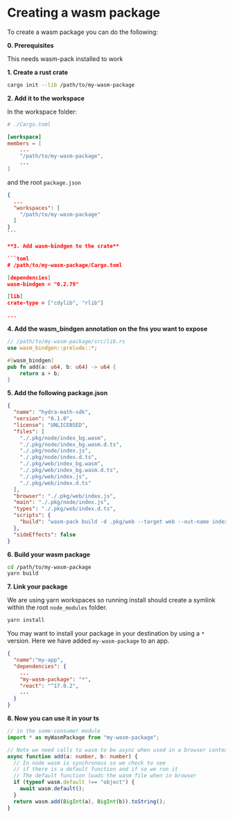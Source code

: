 # Creating a wasm package

To create a wasm package you can do the following:

**0. Prerequisites**

This needs wasm-pack installed to work

**1. Create a rust crate**

```bash
cargo init --lib /path/to/my-wasm-package
```

**2. Add it to the workspace**

In the workspace folder:

```toml
# ./Cargo.toml

[workspace]
members = [
    ...
    "/path/to/my-wasm-package",
    ...
]
```

and the root `package.json`

````json
{
  ...
  "workspaces": [
    "/path/to/my-wasm-package"
  ]
}
```

**3. Add wasm-bindgen to the crate**

```toml
# /path/to/my-wasm-package/Cargo.toml

[dependencies]
wasm-bindgen = "0.2.79"

[lib]
crate-type = ["cdylib", "rlib"]

...

````

**4. Add the wasm_bindgen annotation on the fns you want to expose**

```rust
// /path/to/my-wasm-package/src/lib.rs
use wasm_bindgen::prelude::*;

#[wasm_bindgen]
pub fn add(a: u64, b: u64) -> u64 {
    return a + b;
}
```

**5. Add the following package.json**

```json
{
  "name": "hydra-math-sdk",
  "version": "0.1.0",
  "license": "UNLICENSED",
  "files": [
    "./.pkg/node/index_bg.wasm",
    "./.pkg/node/index_bg.wasm.d.ts",
    "./.pkg/node/index.js",
    "./.pkg/node/index.d.ts",
    "./.pkg/web/index_bg.wasm",
    "./.pkg/web/index_bg.wasm.d.ts",
    "./.pkg/web/index.js",
    "./.pkg/web/index.d.ts"
  ],
  "browser": "./.pkg/web/index.js",
  "main": "./.pkg/node/index.js",
  "types": "./.pkg/web/index.d.ts",
  "scripts": {
    "build": "wasm-pack build -d .pkg/web --target web --out-name index; wasm-pack build -d .pkg/node --target nodejs --out-name index"
  },
  "sideEffects": false
}
```

**6. Build your wasm package**

```bash
cd /path/to/my-wasm-package
yarn build
```

**7. Link your package**

We are using yarn workspaces so running install should create a symlink within the root `node_modules` folder.

```bash
yarn install
```

You may want to install your package in your destination by using a `*` version. Here we have added `my-wasm-package` to an app.

```json
{
  "name":"my-app",
  "dependencies": {
    ...
    "my-wasm-package": "*",
    "react": "^17.0.2",
    ...
  }
}
```

**8. Now you can use it in your ts**

```ts
// in the some-consumer module
import * as myWasmPackage from "my-wasm-package";

// Note we need calls to wasm to be async when used in a browser context
async function add(a: number, b: number) {
  // In node wasm is synchronous so we check to see
  // if there is a default function and if so we run it
  // The default function loads the wasm file when in browser
  if (typeof wasm.default !== "object") {
    await wasm.default();
  }
  return wasm.add(BigInt(a), BigInt(b)).toString();
}
```
